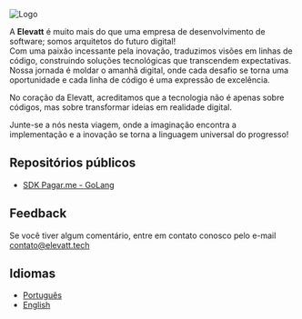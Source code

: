 
![Logo](https://i.imgur.com/LhJpdRk.png)

A **Elevatt** é muito mais do que uma empresa de desenvolvimento de software;
somos arquitetos do futuro digital!\
Com uma paixão incessante pela inovação, traduzimos visões em linhas de código, construindo soluções tecnológicas que transcendem expectativas.\
Nossa jornada é moldar o amanhã digital, onde cada desafio se torna uma oportunidade e cada linha de código é uma expressão de excelência.

No coração da Elevatt, acreditamos que a tecnologia não é apenas sobre códigos, mas sobre transformar ideias em realidade digital.

Junte-se a nós nesta viagem, onde a imaginação encontra a implementação e a inovação se torna a linguagem universal do progresso!
## Repositórios públicos

 - [SDK Pagar.me - GoLang](https://github.com/elevattlabs/pagarme-go)


## Feedback

Se você tiver algum comentário, entre em contato conosco pelo e-mail contato@elevatt.tech


## Idiomas

- [Português](https://github.com/elevattlabs/.github/profile/README.md)
- [English](https://github.com/elevattlabs/.github/profile/en-us/README.md)

